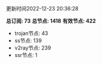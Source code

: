 更新时间2022-12-23 20:36:28

**总订阅: 73**
**总节点: 1418**
**有效节点: 422**
- trojan节点: 43
- ss节点: 139
- v2ray节点: 239
- ssr节点: 1
